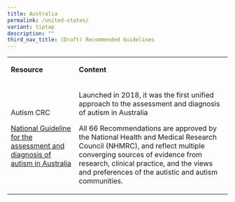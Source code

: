 ```yaml
---
title: Australia
permalink: /united-states/
variant: tiptap
description: ""
third_nav_title: (Draft) Recommended Guidelines
---
```

<p></p>
<table style="minWidth: 50px">
<colgroup>
<col>
<col>
</colgroup>
<tbody>
<tr>
<td rowspan="1" colspan="1">
<p><strong>Resource</strong>
</p>
</td>
<td rowspan="1" colspan="1">
<p><strong>Content</strong>
</p>
</td>
</tr>
<tr>
<td rowspan="1" colspan="1">
<p>Autism CRC</p>
<p><a href="https://www.autismcrc.com.au/best-practice/assessment-and-diagnosis" rel="noopener nofollow" target="_blank">National Guideline for the assessment and diagnosis of autism in Australia</a>
</p>
</td>
<td rowspan="1" colspan="1">
<p>Launched in 2018, it was the first unified approach to the assessment
and diagnosis of autism in Australia</p>
<p></p>
<p>All 66 Recommendations are approved by the National Health and Medical
Research Council (NHMRC), and reflect multiple converging sources of evidence
from research, clinical practice, and the views and preferences of the
autistic and autism communities.</p>
</td>
</tr>
</tbody>
</table>
<p></p>